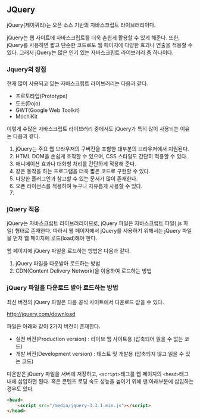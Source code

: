 ## JQuery

jQuery(제이쿼리)는 오픈 소스 기반의 자바스크립트 라이브러리이다.

jQuery는 웹 사이트에 자바스크립트를 더욱 손쉽게 활용할 수 있게 해준다.
또한, jQuery를 사용하면 짧고 단순한 코드로도 웹 페이지에 다양한 효과나 연출을 적용할 수 있다.
그래서 jQuery는 많은 인기 있는 자바스크립트 라이브러리 중 하나이다.



### Jquery의 장점

현재 많이 사용되고 있는 자바스크립트 라이브러리는 다음과 같다.

- 프로토타입(Prototype)
- 도조(Dojo)
- GWT(Google Web Toolkit)
- MochiKit

이렇게 수많은 자바스크립트 라이브러리 중에서도 jQuery가 특히 많이 사용되는 이유는 다음과 같다.

1. jQuery는 주요 웹 브라우저의 구버전을 포함한 대부분의 브라우저에서 지원된다.
2. HTML DOM을 손쉽게 조작할 수 있으며, CSS 스타일도 간단히 적용할 수 있다.
3. 애니메이션 효과나 대화형 처리를 간단하게 적용해 준다.
4. 같은 동작을 하는 프로그램을 더욱 짧은 코드로 구현할 수 있다.
5. 다양한 플러그인과 참고할 수 있는 문서가 많이 존재한다.
6. 오픈 라이선스를 적용하여 누구나 자유롭게 사용할 수 있다.
7. 

### jQuery 적용

jQuery는 자바스크립트 라이브러리이므로, jQuery 파일은 자바스크립트 파일(.js 파일) 형태로 존재한다.
따라서 웹 페이지에서 jQuery를 사용하기 위해서는 jQuery 파일을 먼저 웹 페이지에 로드(load)해야 한다.

웹 페이지에 jQuery 파일을 로드하는 방법은 다음과 같다.

1. jQuery 파일을 다운받아 로드하는 방법
2. CDN(Content Delivery Network)을 이용하여 로드하는 방법



### jQuery 파일을 다운로드 받아 로드하는 방법

최신 버전의 jQuery 파일은 다음 공식 사이트에서 다운로드 받을 수 있다.

http://jquery.com/download

파일은 아래와 같이 2가지 버전이 존재한다.

- 실전 버전(Production version) : 라이브 웹 사이트용 (압축되어 읽을 수 없는 코드)
- 개발 버전(Development version) : 테스트 및 개발용 (압축되지 않고 읽을 수 있는 코드)

다운받은 jQuery 파일을 서버에 저장하고, `<script>`태그를 웹 페이지의 `<head>`태그 내에 삽입하면 된다. 혹은 콘텐츠 로딩 속도 성능을 높이기 위해 맨 아래부분에 삽입하는 경우도 있다.

```html
<head>
    <script src="/media/jquery-3.3.1.min.js"></script>
</head>
```

> <script> 태그 안에 type="text/javascript"는 왜 없는가? HTML5에는 필요없다. 자바 스크립트는 HTML5와 모든 최신 브라우저에서 기본 스크립팅 언어이다



### CDN을 이용하여 로드하는 방법

CDN(Content Delivery Network)이란? 웹 사이트의 접속자가 서버에서 콘텐츠를 다운받아야 할 때, 자동으로 가장 가까운 서버에서 다운받도록 하는 기술이다.
이 기술을 이용하면 특정 서버에 트래픽이 집중되지 않고, 콘텐츠 전송 시간이 매우 빨라지는 장점이 있다.

CDN을 이용하면 jQuery 파일을 서버에 따로 저장하지 않아도 jQuery를 사용할 수 있다.
현재 이용할 수 있는 jQuery 버전 3.x의 CDN은 다음과 같으며, 어떤 CDN을 이용하더라도 동일한 동작을 한다.



#### jQuery.com CDN

```html
<script src="https://code.jquery.com/jquery-3.3.1.min.js"></script>
```

#### 구글 CDN

```html
<script src="https://ajax.googleapis.com/ajax/libs/jquery/3.3.1/jquery.min.js"></script>
```

#### MS CDN

```html
<script src="http://ajax.aspnetcdn.com/ajax/jQuery/jquery-3.3.1.min.js"></script>
```

#### CDNJS CDN

```html
<script src="https://cdnjs.cloudflare.com/ajax/libs/jquery/3.3.1/jquery.min.js"></script>
```

#### sDelivr CDN

```html
<script src="https://cdn.jsdelivr.net/npm/jquery@3.3.1/dist/jquery.min.js"></script>
```





## jQuery 문법

jQuery를 사용하면 아주 간편하게 HTML 요소를 선택하고, 그렇게 선택된 요소에 손쉽게 특정 동작을 설정할 수 있다.

```
$(선택자).동작함수();
```

달러($) 기호는 jQuery를 의미하고, jQuery에 접근할 수 있게 해주는 식별자이다.
선택자를 이용하여 원하는 HTML 요소를 선택하고, 동작 함수를 정의하여 선택된 요소에 원하는 동작을 설정한다.



## JQuery 기본 사용법

> - jQuery는 절대 null을 리턴하지 않는다.(무조건 한 개 이상의 무언가를 리턴함)
> - jQuery는 function type 객체(함수)다.
>
> - jQuery 함수를 호출하면 object type 객체(jQuery 객체, 유사배열)를 반환한다.
>
> ```javascript
> var $obj1 = jQuery();
> console.log(typeof(jQuery), typeof($obj1), $obj1.jquery); // function object 버전
> ```
>
> - $는 jQuery 함수 객체를 참조한다.($는 jQuery 함수 객체 이름의 Alias 이다.)
> - jQuery 라이브러리의 정상적인 로딩은 jQuery 객체의 속성 jquery(버전정보)로 확인한다.
>
> ```javascript
> var $obj2 = $();
> console.log(typeof($), typeof($obj2), $obj2.jquery); // function object 버전
> ```



## jQuery 함수의 다양한 사용법

> - Query는 DOM의 엘리먼트를 선택하는 작업을 보통 먼저 하므로, DOM이 로딩된 후에 작성하는 것이 보통이다.
> - DOM이 로딩된 시점1 : DOM API를 사용
>
> ```javascript
> 	window.addEventListener('load', function() {
> 		var $obj = $("#header");
> 		// 절대 jQuery 객체는 null이 아님(유사배열이므로, 비어있을 수는 있다.)
> 		// 유사배열이지만, 엄밀히 배열은 아니므로 배열적인 slice나 splice같은 것은 쓸 수 없다.
> 		// id가 하나이므로 1로 설정
> 		if ($obj.length == 1) {
> 			console.log("성공 : " + $obj[0]);
> 		}
> 
> 	});
> ```
>
> - DOM이 로딩된 시점 : jQuery 함수를 사용하는 방법1
>
> ```javascript
> 	$(document).ready(function() {
> 		var $obj = $("#header");
> 		if ($obj.length == 1) {
> 			console.log("성공");
> 		}
> 	});
> ```
>
> - DOM이 로딩된 시점 : jQuery 함수를 사용하는 방법2
>
> ```javascript
> 	$(function() {
> 		var $obj = $("#header");
> 		if ($obj.length == 1) {
> 			console.log("성공");
> 		}
> 	});
> ```
>
> 



## jQuery 자체제작

> - jQuery-simple.js
>
> ```javascript
> <script type="text/javascript" src="jquery/jquery-simple.js"></script>
> 
> // 간단 jQuery 만들기
> 
> var jQuery = function(param) {
> 	// 함수 만들기
> 	if (typeof (param) === 'function') {
> 		window.addEventListener('load', param);
> 		return;
> 	}
> 
> 	if (typeof (param) === 'string') {
> 		var elements = document.querySelectorAll(param);
> 		return new __jQuery(elements);
> 	}
> }
> 
> var __jQuery = function(elements) {
> 	this.length = elements.length;
> 	for (var i = 0; i < elements.length; i++) {
> 		this["" + i] = elements[i];
> 	}
> }
> 
> // jqeury 를 부르면 현재 버전을 출력
> __jQuery.prototype.jquery = 'jquery.simple.0.0.1';
> 
> // 파라미터로는 상수(핸들러)가 들어옴
> // 이벤트 이름은 click
> __jQuery.prototype.click = function(handler) {
> 	for (var i = 0; i < this.length; i++) {
> 		this[i].addEventListener('click', handler);
> 	}
> }
> 
> // 파라미터로는 상수(핸들러)가 들어옴
> // 이벤트 이름은 css
> __jQuery.prototype.css = function(name, value) {
> 	for (var i = 0; i < this.length; i++) {
> 		this[i].style[name] = value;
> 	}
> }
> 
> // 파라미터로는 index가 들어옴
> // 이벤트 이름은 get
> __jQuery.prototype.get = function(index) {
> 	for (var i = 0; i < this.length; i++) {
> 		return this[index];
> 	}
> }
> 
> var $ = jQuery;
> ```



## jQuery 주의점

> ```javascript
> console.log($obj.lenght); // 2
> console.log(typeof ($obj) + ":" + ($obj instanceof Array)); // 배열 X 유사배열
> console.log($obj[0]); // 해당 구문은 jQuery Object 아님 HTMLElement다.
> console.log($obj.get(0)); // 해당 구문은 jQuery Object 아님 HTMLElement다.
> ```



## jQuery 선택자

> - 태그 선택자
>
> ```javascript
> $(function(){
> 	setTimeout(function(){
> 		$("li").css("text-decoration", "underline");
> 	}, 2000);
> });
> ```
>
> - 아이디 선택자
>
> ````javascript
> // 아이디에는 # 붙일 것
> $(function() {
> 	setTimeout(function() {
> 		$("#first").css("color", "red");
> 		$("#second").css("color", "blue");
> 		$("#third").css("color", "black");
> 		$("#fourth").css("color", "green");
> 	}, 2000);
> });
> ````
>
> - 클래스 선택자
>
> ````javascript
> $(function() {
> 	setTimeout(function() {
> 		$(".red").css("color", "red");
> 		$(".blue").css("color", "blue");
> 	}, 2000)
> });
> ````
>
> - 선택자 - 하위
>
> ```javascript
> $(function() {
>     setTimeout(function() {
>         $(".red strong").css({
>             color : "red",
>             fontWeight : "normal"
>         });
> 
>         $(".blue strong").css({
>             color : "blue",
>             fontWeight : "normal"
> 
>         });
>     }, 1000);
> });
> ```
>
> - 선택자 - 전체
>
> ```javascript
> $(function() {
>     setTimeout(function() {
>         $("li *").css("font-weight" , "bold");
>     }, 1000);
> });
> ```
>
> - 선택자 - 그룹
>
> ```javascript
> $(function() {
>     setTimeout(function() {
>         $("#first, #third").css("font-weight" , "bold");
>     }, 1000);
> })
> ```
>
> - 선택자 - 자식
>
> ```javascript
> $(function() {
>     setTimeout(function() {
>         $("li > strong").css("font-weight", "normal");
>         $("ul > li > div > strong").css("color", "blue");
>     }, 1000);
> })
> ```
>
> - 선택자 - 인접
>
> ```javascript
> $(function() {
>     setTimeout(function() {
>         $("#second + li").css("color", "red");
>         $("#second + li + li").css("color", "blue");
>     }, 1000);
> })
> ```
>
> - 선택자 - 인접(sibling, 형제)
>
> ```javascript
> $(function() {
>     setTimeout(function() {
>         $("ul li:first-child").css("color", "red");
>         $("ul li:last-child").css("color", "blue");
>     }, 1000);
> })
> ```
>
> - 선택자 - 인접(sibling, 형제)
>
> ```javascript
> $(function() {
>     setTimeout(function() {
>         $("li[id]").css("color", "red");
>         $("li[class='fourth']").css("color", "blue");
>         $("li[class!='fourth']").css("text-decoration", "underline");
>     }, 1000);
> })
> ```
>
> - 선택자 - jQuery Filter(first, last)
>
> ```javascript
> $(function() {
>     setTimeout(function() {
>         $("li:first").css("color", "red");
>         $("li:last").css("color", "blue");
>     }, 1000);
> })
> ```
>
> - 선택자 - jQuery Filter(even, odd)
>
> ```javascript
> // 홀수 odd, 짝수 even
> // 첫번 째 태그는 인덱스 0부터 시작(even)
> $(function() {
>     setTimeout(function() {
>         $("li:odd").css("color", "red");
>         $("li:even").css("color", "blue");
>     }, 1000);
> })
> ```
>
> - 선택자 - jQuery Filter(contains, has)
>
> ```javascript
> $(function() {
>     setTimeout(function() {
>         $("li:contains('샘플')").css("color", "red");
>         $("li:has('strong')").css("color", "blue");
>     }, 1000);
> })
> ```
>
> - DOM 조작 API - text()
>
> ```javascript
> $(function() {
>     setTimeout(function() {
>         $("#p1").text("1. 안녕하세요");
>         $("#p2").text("2. <strong>안녕하세요</strong>");
>         console.log($('#p3').text());
>         console.log($('#p4').text());
>     }, 1000);
> })
> 
> <!-- 
> HTML의 escape 문자들
>     & -> &amp;
> spcae -> &nbsp;
> < -> &lt;
> > -> &gt;
> ` -> &quot;
> -->
> ```
>
> - DOM 조작 API - html()
>
> ```javascript
> $(function() {
>     setTimeout(function() {
>         $("#p1").html("<strong>1. 안녕하세요</strong>");
>         console.log($("#p2").html());
>     }, 1000);
> })
> ```
>
> - DOM 조작 API - prepend()
>
> ```javascript
> $(function() {
>     setTimeout(function() {
>         var html = "<strong>" + "가나다라" + "</strong>";
>         $("#p1").prepend(html);
>     }, 1000);
> })
> ```
>
> - DOM 조작 API - append()
>
> ```javascript
> $(function() {
>     setTimeout(function() {
>         var html = "<strong>" + "카타파하" + "</strong>";
>         $("#p1").append(html);
>     }, 1000);
> })
> ```
>
> - DOM 조작 API - before()
>
> ```javascript
> $(function() {
>     setTimeout(function() {
>         var html = "<h2>제목입니다</h2>"
>         $("#p1").before(html);
>     }, 1000);
> })
> ```
>
> - DOM 조작 API - after()
>
> ```javascript
> 
> $(function() {
>     setTimeout(function() {
>         var html = "<p>내용입니다.</p>"
>         $("#h2").after(html);
>     }, 1000);
> })
> ```
>
> - DOM 조작 API - prependTo()
>
> ```javascript
> // 앞에다 붙이기
> $(function() {
>     setTimeout(function() {
>         $("#p2 strong").prependTo("#p1");
>     }, 1000);
> })
> ```
>
> - DOM 조작 API - appendTo()
>
> ```javascript
> // 뒤에다 붙이기
> $(function() {
>     setTimeout(function() {
>         $("#p2 strong").appendTo("#p1");
>     }, 1000);
> })
> ```
>
> - DOM 조작 API - insertBefore()
>
> ```javascript
> $(function() {
>     setTimeout(function() {
>         $("#h2").insertBefore("#p1");
>     }, 1000);
> })
> ```
>
> - DOM 조작 API - insertAfter()
>
> ```javascript
> $(function() {
>     setTimeout(function() {
>         $("#p1").insertAfter("#h2");
>     }, 1000);
> })
> ```
>
> - DOM 조작 API - wrap()
>
> ```javascript
> // 바깥을 h2, h3 태그로 묶어준다
> $(function() {
>     setTimeout(function() {
>         $(".d1").wrap("<h2>");
>         $(".d2")
>             .wrap("<h3>")
>             .css("paddingLeft", "40px");
>     }, 1000);
> })
> ```
>
> - DOM 조작 API - wrapAll()
>
> ```javascript
> $(function() {
>     setTimeout(function() {
>         $("h2, p")
>             .wrapAll("<div>")
>             .parent()
>             .css({
>             border: "1px solid #ccc",
>             width: "200px"
>         });
>     }, 1000);
> });
> ```
>
> 
>
> - DOM조작 API - replaceWith()
>
> ```javascript
> $(function() {
> 	setTimeout(function(){
> 		$("p").replaceWith("<h2>변경후</h2>");
> 	}, 2000);
> });  
> ```
>
> - 태그 제거(remove())
>
> ```javascript
> $(function() {
> 	setTimeout(function(){
> 		$("ul li:nth-child(3), ul li:nth-child(5)").remove();
> 	}, 2000);
> });  
> ```
>
> - DOM조작 API - attr() /css제어
>
> ```javascript
> $(function() {
> 	setTimeout(function(){
> 		$("h2 a")
> 			.attr({
> 				href: "http://www.douzone.com",
> 				target: "_blank",
> 				title: "우리회사 좋은회사"
> 			})
> 			.css("font-size", "0.75em");
> 	}, 2000);
> });  
> ```
>
> - Class 속성의 추가와 제거
>
> ```javascript
> $(function(){
> 	$("ul li")
> 		.mouseover(function(){
> 			// $(this).css({
> 			// 	backgroundColor: "#287fc2",
> 			//	color: "#fff"
> 			// });
> 			$(this).addClass("on");
> 		})
> 		.mouseout(function(){
> 			// $(this).css({
> 			//	backgroundColor: "#fff",
> 			//	color: "#333"
> 			// });
> 			$(this).removeClass("on");
> 		});
> });  
> ```
>
> 



